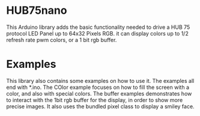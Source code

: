 # HUB75nano
This Arduino library adds the basic functionality needed to drive a HUB 75 protocol LED Panel up to 64x32 Pixels RGB.
it can display colors up to 1/2 refresh rate pwm colors, or a 1 bit rgb buffer.

# Examples
This library also contains some examples on how to use it. The examples all end with *.ino. The COlor example focuses on how to fill the screen with a color, and also with special colors. 
The buffer examples demonstrates how to interact with the 1bit rgb buffer for the display, in order to show more precise images. It also uses the bundled pixel class to display a smiley face.
